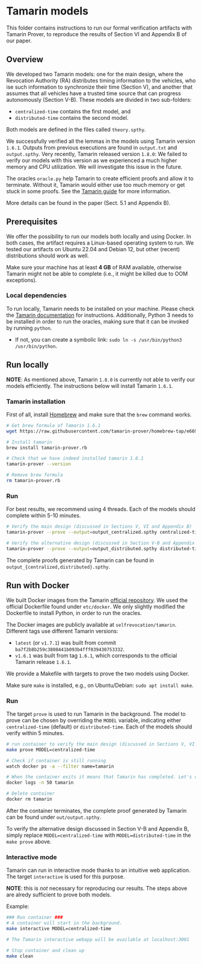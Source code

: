 # Tamarin models

This folder contains instructions to run our formal verification artifacts with
Tamarin Prover, to reproduce the results of Section VI and Appendix B of our
paper.

## Overview

We developed two Tamarin models: one for the main design, where the Revocation
Authority (RA) distributes timing information to the vehicles, who ise such
information to synchronize their time (Section V), and another that assumes that
all vehicles have a trusted time source that can progress autonomously (Section
V-B). These models are divided in two sub-folders:
- `centralized-time` contains the first model, and
- `distributed-time` contains the second model.

Both models are defined in the files called `theory.spthy`. 

We successfully verified all the lemmas in the models using Tamarin version
`1.6.1`. Outputs from previous executions are found in `output.txt` and
`output.spthy`. Very recently, Tamarin released version `1.8.0`: We failed to
verify our models with this version as we experienced a much higher memory and
CPU utilization. We will investigate this issue in the future.

The oracles `oracle.py` help Tamarin to create efficient proofs and allow it to
terminate. Without it, Tamarin would either use too much memory or get stuck in
some proofs. See the [Tamarin
guide](https://tamarin-prover.github.io/manual/master/book/011_advanced-features.html)
for more information.

More details can be found in the paper (Sect. 5.1 and Appendix B).

## Prerequisites

We offer the possibility to run our models both locally and using Docker. In
both cases, the artifact requires a Linux-based operating system to run. We
tested our artifacts on Ubuntu 22.04 and Debian 12, but other (recent)
distributions should work as well.

Make sure your machine has at least **4 GB** of RAM available, otherwise Tamarin
might not be able to complete (i.e., it might be killed due to OOM exceptions).

### Local dependencies

To run locally, Tamarin needs to be installed on your machine. Please check the
[Tamarin
documentation](https://tamarin-prover.github.io/manual/master/book/002_installation.html)
for instructions. Additionally, Python 3 needs to be installed in order to run
the oracles, making sure that it can be invoked by running `python`.
  - If not, you can create a symbolic link: `sudo ln -s /usr/bin/python3 /usr/bin/python`.


## Run locally

**NOTE**: As mentioned above, Tamarin `1.8.0` is currently not able to verify
our models efficiently. The instructions below will install Tamarin `1.6.1`.

### Tamarin installation

First of all, install [Homebrew](https://brew.sh/) and make sure that the `brew`
command works.

```bash
# Get brew formula of Tamarin 1.6.1
wget https://raw.githubusercontent.com/tamarin-prover/homebrew-tap/e6696f0f3c1f131b633c98aa657c5792c6d07737/Formula/tamarin-prover.rb -O tamarin-prover.rb

# Install tamarin
brew install tamarin-prover.rb

# Check that we have indeed installed tamarin 1.6.1
tamarin-prover --version

# Remove brew formula
rm tamarin-prover.rb
```

### Run

For best results, we recommend using 4 threads. Each of the models should
complete within 5-10 minutes.

```bash
# Verify the main design (discussed in Sections V, VI and Appendix B)
tamarin-prover --prove --output=output_centralized.spthy centralized-time/theory.spthy +RTS -N4 -RTS

# Verify the alternative design (discussed in Section V-B and Appendix B)
tamarin-prover --prove --output=output_distributed.spthy distributed-time/theory.spthy +RTS -N4 -RTS
```

The complete proofs generated by Tamarin can be found in
`output_{centralized,distributed}.spthy`.

## Run with Docker

We built Docker images from the Tamarin [official
repository](https://github.com/tamarin-prover/tamarin-prover). We used the
official Dockerfile found under `etc/docker`. We only slightly modified the
Dockerfile to install Python, in order to run the oracles.

The Docker images are publicly available at `selfrevocation/tamarin`. Different
tags use different Tamarin versions:
- `latest` (or `v1.7.1`) was built from commit
  `ba7f2b8b259c3808441b093b4fff039430753332`.
- `v1.6.1` was built from tag `1.6.1`, which corresponds to the official
  Tamarin release `1.6.1`.

We provide a Makefile with targets to prove the two models using Docker.

Make sure `make` is installed, e.g., on Ubuntu/Debian: `sudo apt install make`.

### Run

The target `prove` is used to run Tamarin in the background. The model to prove
can be chosen by overriding the `MODEL` variable, indicating either
`centralized-time` (default) or `distributed-time`. Each of the models should
verify within 5 minutes.

```bash
# run container to verify the main design (discussed in Sections V, VI and Appendix B)
make prove MODEL=centralized-time

# Check if container is still running
watch docker ps -a --filter name=tamarin

# When the container exits it means that Tamarin has completed. Let's check results
docker logs -n 50 tamarin

# Delete container
docker rm tamarin
```

After the container terminates, the complete proof generated by Tamarin can be
found under `out/output.spthy`.

To verify the alternative design discussed in Section V-B and Appendix B, simply
replace `MODEL=centralized-time` with `MODEL=distributed-time` in the `make
prove` above.

### Interactive mode

Tamarin can run in interactive mode thanks to an intuitive web application. The
target `interactive` is used for this purpose.

**NOTE**: this is _not_ necessary for reproducing our results. The steps above
are alredy sufficient to prove both models.

Example:

```bash
### Run container ###
# A container will start in the background.
make interactive MODEL=centralized-time

# The Tamarin interactive webapp will be available at localhost:3001

# Stop container and clean up
make clean
```
